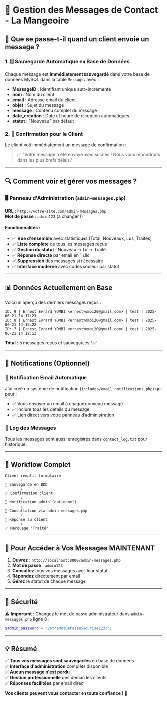 # 📧 Gestion des Messages de Contact - La Mangeoire

## 🎯 **Que se passe-t-il quand un client envoie un message ?**

### 1. 🗄️ **Sauvegarde Automatique en Base de Données**
Chaque message est **immédiatement sauvegardé** dans votre base de données MySQL dans la table `Messages` avec :

- **MessageID** : Identifiant unique auto-incrémenté
- **nom** : Nom du client  
- **email** : Adresse email du client
- **objet** : Sujet du message
- **message** : Contenu complet du message
- **date_creation** : Date et heure de réception automatiques
- **statut** : "Nouveau" par défaut

### 2. 📱 **Confirmation pour le Client**
Le client voit immédiatement un message de confirmation :
> ✅ "Votre message a été envoyé avec succès ! Nous vous répondrons dans les plus brefs délais."

---

## 🔍 **Comment voir et gérer vos messages ?**

### 🖥️ **Panneau d'Administration** (`admin-messages.php`)
**URL** : `http://votre-site.com/admin-messages.php`  
**Mot de passe** : `admin123` (à changer !)

#### Fonctionnalités :
- ✅ **Vue d'ensemble** avec statistiques (Total, Nouveaux, Lus, Traités)
- ✅ **Liste complète** de tous les messages reçus
- ✅ **Gestion du statut** : Nouveau → Lu → Traité
- ✅ **Réponse directe** par email en 1 clic
- ✅ **Suppression** des messages si nécessaire
- ✅ **Interface moderne** avec codes couleur par statut

---

## 📊 **Données Actuellement en Base**

Voici un aperçu des derniers messages reçus :

```
ID: 9 | Ernest Evrard YOMBI <ernestyombi20@gmail.com> | test | 2025-06-21 14:17:23
ID: 8 | Ernest Evrard YOMBI <ernestyombi20@gmail.com> | test | 2025-06-21 14:13:22  
ID: 7 | Ernest Evrard YOMBI <ernestyombi20@gmail.com> | test | 2025-06-21 14:12:13
```

**Total** : 5 messages reçus et sauvegardés ! ✅

---

## 🔔 **Notifications (Optionnel)**

### 📧 **Notification Email Automatique**
J'ai créé un système de notification (`includes/email_notifications.php`) qui peut :
- ✅ Vous envoyer un email à chaque nouveau message
- ✅ Inclure tous les détails du message
- ✅ Lien direct vers votre panneau d'administration

### 📝 **Log des Messages**
Tous les messages sont aussi enregistrés dans `contact_log.txt` pour historique.

---

## 🔄 **Workflow Complet**

```
Client remplit formulaire
       ↓
💾 Sauvegarde en BDD
       ↓  
✅ Confirmation client
       ↓
📧 Notification admin (optionnel)
       ↓
👀 Consultation via admin-messages.php
       ↓
📧 Réponse au client
       ↓
✅ Marquage "Traité"
```

---

## 🚀 **Pour Accéder à Vos Messages MAINTENANT**

1. **Ouvrez** : `http://localhost:8000/admin-messages.php`
2. **Mot de passe** : `admin123`
3. **Consultez** tous vos messages avec leur statut
4. **Répondez** directement par email
5. **Gérez** le statut de chaque message

---

## 🔐 **Sécurité**

⚠️ **Important** : Changez le mot de passe administrateur dans `admin-messages.php` ligne 8 :
```php
$admin_password = 'VotreMotDePasseSecurise123!';
```

---

## 💡 **Résumé**

✅ **Tous vos messages sont sauvegardés** en base de données  
✅ **Interface d'administration** complète disponible  
✅ **Aucun message n'est perdu**  
✅ **Gestion professionnelle** des demandes clients  
✅ **Réponses facilitées** par email direct  

**Vos clients peuvent vous contacter en toute confiance !** 🎉
